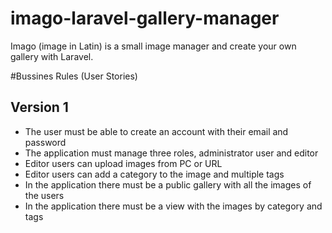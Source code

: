 # imago-laravel-gallery-manager
Imago (image in Latin) is a small image manager and create your own gallery with Laravel.

#Bussines Rules (User Stories)
## Version 1
* The user must be able to create an account with their email and password
* The application must manage three roles, administrator user and editor
* Editor users can upload images from PC or URL
* Editor users can add a category to the image and multiple tags
* In the application there must be a public gallery with all the images of the users
* In the application there must be a view with the images by category and tags